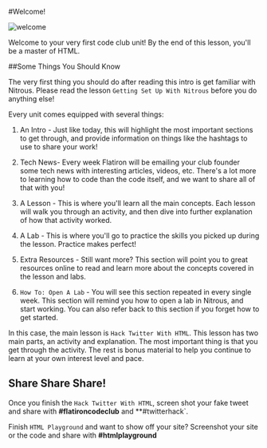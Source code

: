 #Welcome!

<img src="https://s3.amazonaws.com/after-school-assets/welcome.jpg" alt="welcome">

Welcome to your very first code club unit! By the end of this lesson, you'll be a master of HTML.

##Some Things You Should Know

The very first thing you should do after reading this intro is get familiar with Nitrous. Please read the lesson `Getting Set Up With Nitrous` before you do anything else!

Every unit comes equipped with several things:

1. An Intro - Just like today, this will highlight the most important sections to get through, and provide information on things like the hashtags to use to share your work!

2. Tech News- Every week Flatiron will be emailing your club founder some tech news with interesting articles, videos, etc. There's a lot more to learning how to code than the code itself, and we want to share all of that with you!

3. A Lesson - This is where you'll learn all the main concepts. Each lesson will walk you through an activity, and then dive into further explanation of how that activity worked.

4. A Lab - This is where you'll go to practice the skills you picked up during the lesson. Practice makes perfect!

5. Extra Resources - Still want more? This section will point you to great resources online to read and learn more about the concepts covered in the lesson and labs.

6. `How To: Open A Lab` - You will see this section repeated in every single week. This section will remind you how to open a lab in Nitrous, and start working. You can also refer back to this section if you forget how to get started.

In this case, the main lesson is `Hack Twitter With HTML`. This lesson has two main parts, an activity and explanation. The most important thing is that you get through the activity. The rest is bonus material to help you continue to learn at your own interest level and pace.


## Share Share Share!

Once you finish the `Hack Twitter With HTML`, screen shot your fake tweet and share with **\#flatironcodeclub** and **\#twitterhack`.

Finish `HTML Playground` and want to show off your site? Screenshot your site or the code and share with **\#htmlplayground**

